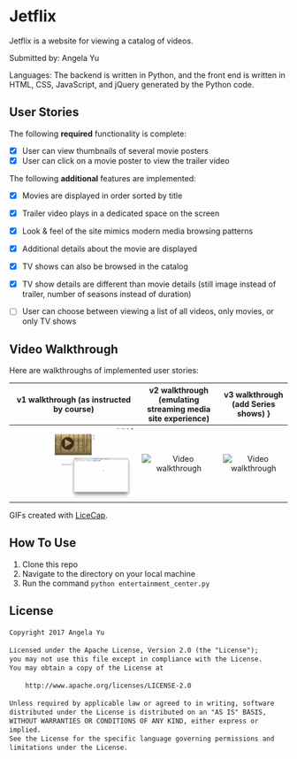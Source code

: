 # Jetflix

Jetflix is a website for viewing a catalog of videos.

Submitted by: Angela Yu

Languages: The backend is written in Python, and the front end is written in HTML, CSS, JavaScript, and jQuery generated by the Python code.

## User Stories

The following **required** functionality is complete:

* [x] User can view thumbnails of several movie posters
* [x] User can click on a movie poster to view the trailer video

The following **additional** features are implemented:
* [x] Movies are displayed in order sorted by title
* [X] Trailer video plays in a dedicated space on the screen
* [x] Look & feel of the site mimics modern media browsing patterns
* [x] Additional details about the movie are displayed
* [x] TV shows can also be browsed in the catalog
* [x] TV show details are different than movie details (still image instead of trailer, number of seasons instead of duration)
* [ ] User can choose between viewing a list of all videos, only movies, or only TV shows


## Video Walkthrough 

Here are walkthroughs of implemented user stories:

| v1 walkthrough (as instructed by course) | v2 walkthrough (emulating streaming media site experience) | v3 walkthrough (add Series shows) }
|:----:|:----:|:----:|
| ![Video walkthrough](anim_jetflix_v1.gif) | ![Video walkthrough](anim_jetflix_v2.gif) | ![Video walkthrough](anim_jetflix_v3.gif) |


GIFs created with [LiceCap](http://www.cockos.com/licecap/).

## How To Use

1. Clone this repo
2. Navigate to the directory on your local machine
3. Run the command `python entertainment_center.py`


## License

    Copyright 2017 Angela Yu

    Licensed under the Apache License, Version 2.0 (the "License");
    you may not use this file except in compliance with the License.
    You may obtain a copy of the License at

        http://www.apache.org/licenses/LICENSE-2.0

    Unless required by applicable law or agreed to in writing, software
    distributed under the License is distributed on an "AS IS" BASIS,
    WITHOUT WARRANTIES OR CONDITIONS OF ANY KIND, either express or implied.
    See the License for the specific language governing permissions and
    limitations under the License.